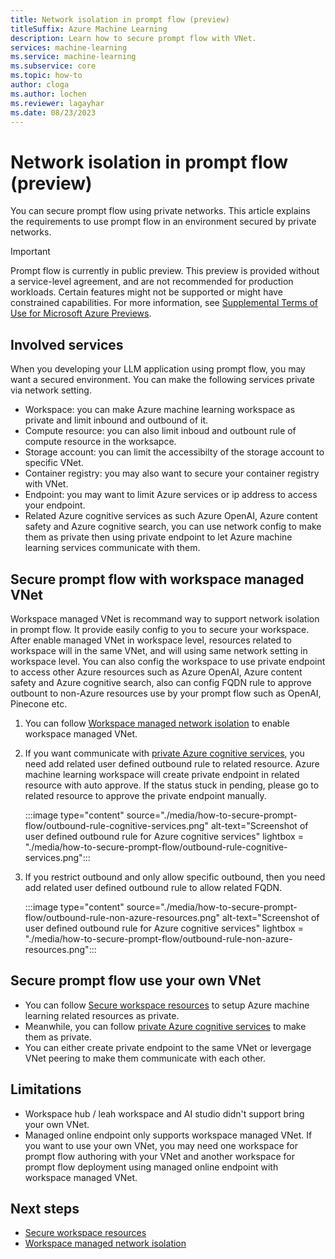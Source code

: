 ```yaml
---
title: Network isolation in prompt flow (preview)
titleSuffix: Azure Machine Learning
description: Learn how to secure prompt flow with VNet.
services: machine-learning
ms.service: machine-learning
ms.subservice: core
ms.topic: how-to
author: cloga
ms.author: lochen
ms.reviewer: lagayhar
ms.date: 08/23/2023
---
```


# Network isolation in prompt flow (preview)

You can secure prompt flow using private networks. This article explains the requirements to use prompt flow in an environment secured by private networks.


> [!IMPORTANT]
> Prompt flow is currently in public preview. This preview is provided without a service-level agreement, and are not recommended for production workloads. Certain features might not be supported or might have constrained capabilities.
> For more information, see [Supplemental Terms of Use for Microsoft Azure Previews](https://azure.microsoft.com/support/legal/preview-supplemental-terms/).

## Involved services

When you developing your LLM application using prompt flow, you may want a secured environment. You can make the following services private via network setting.
- Workspace: you can make Azure machine learning workspace as private and limit inbound and outbound of it.
- Compute resource: you can also limit inboud and outbount rule of compute resource in the worksapce.
- Storage account: you can limit the accessibilty of the storage account to specific VNet.
- Container registry: you may also want to secure your container registry with VNet.
- Endpoint: you may want to limit Azure services or ip address to access your endpoint.
- Related Azure cognitive services as such Azure OpenAI, Azure content safety and Azure cognitive search, you can use network config to make them as private then using private endpoint to let Azure machine learning services communicate with them.

## Secure prompt flow with workspace managed VNet

Workspace managed VNet is recommand way to support network isolation in prompt flow. It provide easily config to you to secure your workspace. After enable managed VNet in workspace level, resources related to workspace will in the same VNet, and will using same network setting in workspace level. You can also config the workspace to use private endpoint to access other Azure resources such as Azure OpenAI, Azure content safety and Azure cognitive search, also can config FQDN rule to approve outbount to non-Azure resources use by your prompt flow such as OpenAI, Pinecone etc.

1. You can follow [Workspace managed network isolation](../how-to-managed-network.md) to enable workspace managed VNet.

2. If you want communicate with [private Azure cognitive services](../../ai-services/cognitive-services-virtual-networks.md), you need add related user defined outbound rule to related resource. Azure machine learning workspace will create private endpoint in related resource with auto approve. If the status stuck in pending, please go to related resource to approve the private endpoint manually.

    :::image type="content" source="./media/how-to-secure-prompt-flow/outbound-rule-cognitive-services.png" alt-text="Screenshot of user defined outbound rule for Azure cognitive services" lightbox = "./media/how-to-secure-prompt-flow/outbound-rule-cognitive-services.png":::

3. If you restrict outbound and only allow specific outbound, then you need add related user defined outbound rule to allow related FQDN.

    :::image type="content" source="./media/how-to-secure-prompt-flow/outbound-rule-non-azure-resources.png" alt-text="Screenshot of user defined outbound rule for Azure cognitive services" lightbox = "./media/how-to-secure-prompt-flow/outbound-rule-non-azure-resources.png":::

## Secure prompt flow use your own VNet

- You can follow [Secure workspace resources](../how-to-secure-workspace-vnet.md) to setup Azure machine learning related resources as private. 
- Meanwhile, you can follow [private Azure cognitive services](../../ai-services/cognitive-services-virtual-networks.md) to make them as private.
- You can either create private endpoint to the same VNet or levergage VNet peering to make them communicate with each other.


## Limitations
- Workspace hub / leah workspace and AI studio didn't support bring your own VNet.
- Managed online endpoint only supports workspace managed VNet. If you want to use your own VNet, you may need one workspace for prompt flow authoring with your VNet and another workspace for prompt flow deployment using managed online endpoint with workspace managed VNet.

## Next steps
- [Secure workspace resources](../how-to-secure-workspace-vnet.md)
- [Workspace managed network isolation](../how-to-managed-network.md)